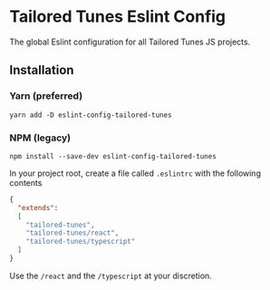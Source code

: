 # Tailored Tunes Eslint Config

The global Eslint configuration for all Tailored Tunes JS projects.

## Installation

### Yarn (preferred)
`yarn add -D eslint-config-tailored-tunes`

### NPM (legacy)
`npm install --save-dev eslint-config-tailored-tunes`

In your project root, create a file called `.eslintrc` with the following contents

```json
{
  "extends": 
  [
    "tailored-tunes",
    "tailored-tunes/react",
    "tailored-tunes/typescript"
  ]
}
```

Use the `/react` and the `/typescript` at your discretion.
